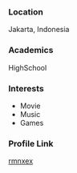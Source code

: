 ### Location

Jakarta, Indonesia

### Academics

HighSchool

### Interests

- Movie
- Music
- Games

### Profile Link

[rmnxex](https://github.com/rmnxex)
